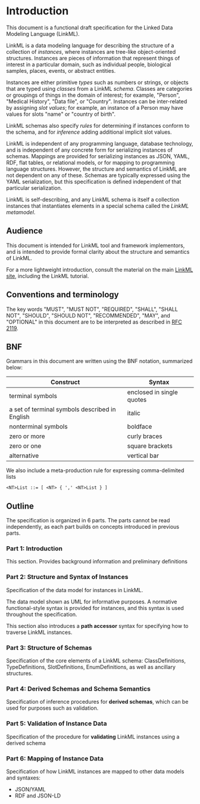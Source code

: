 # Introduction

This document is a functional draft specification for the Linked Data Modeling Language (LinkML).

LinkML is a data modeling language for describing the structure of a collection of *instances*, where instances are tree-like object-oriented structures. Instances are pieces of information that represent things of interest in a particular domain, such as individual people, biological samples, places, events, or abstract entities. 

Instances are either primitive *types* such as numbers or strings, or objects that are typed using *classes* from a LinkML *schema*. Classes are categories or groupings of things in the domain of interest; for example, "Person", "Medical History", "Data file", or "Country". Instances can be inter-related by assigning *slot values*; for example, an instance of a Person may have values for slots "name" or "country of birth".

LinkML schemas also specify *rules* for determining if instances conform to the schema, and for *inference* adding additional implicit slot values.

LinkML is independent of any programming language, database technology, and is independent of any concrete form for serializing instances of schemas. Mappings are provided for serializing instances as JSON, YAML, RDF, flat tables, or relational models, or for mapping to programming language structures. However, the structure and semantics of LinkML are not dependent on any of these. Schemas are typically expressed using the YAML serialization, but this specification is defined independent of that particular serialization.

LinkML is self-describing, and any LinkML schema is itself a collection instances that instantiates elements in a special schema called the *LinkML metamodel*.

## Audience

This document is intended for LinkML tool and framework implementors, and is intended to provide formal clarity about the structure and semantics of LinkML.

For a more lightweight introduction, consult the material on the main [LinkML site](https://linkml.io),
including the LinkML tutorial.

## Conventions and terminology

The key words "MUST", "MUST NOT", "REQUIRED", "SHALL", "SHALL NOT", "SHOULD", "SHOULD NOT", "RECOMMENDED", "MAY", and "OPTIONAL" in this document are to be interpreted as described in [RFC 2119](https://www.ietf.org/rfc/rfc2119.txt).

## BNF

Grammars in this document are written using the BNF notation, summarized below:

Construct | Syntax |
|---|---|
terminal symbols | enclosed in single quotes |
a set of terminal symbols described in English | italic |
nonterminal symbols | boldface |
zero or more | curly braces |
zero or one | square brackets |
alternative | vertical bar |

We also include a meta-production rule for expressing comma-delimited lists

```
<NT>List ::= [ <NT> { ',' <NT>List } ]
```

## Outline

The specification is organized in 6 parts. The parts cannot be read independently, as each part builds on
concepts introduced in previous parts.

### Part 1: Introduction

This section. Provides background information and preliminary definitions

### Part 2: Structure and Syntax of Instances

Specification of the data model for instances in LinkML.

The data model shown as UML for informative purposes. A normative functional-style syntax is provided for instances, and this syntax is used throughout the specification.

This section also introduces a **path accessor** syntax for specifying how to traverse LinkML instances.

### Part 3: Structure of Schemas

Specification of the core elements of a LinkML schema: ClassDefinitions, TypeDefinitions, SlotDefinitions, EnumDefinitions, as well as ancillary structures.

### Part 4: Derived Schemas and Schema Semantics

Specification of inference procedures for **derived schemas**, which can be used for purposes such as validation.

### Part 5: Validation of Instance Data

Specification of the procedure for **validating** LinkML instances using a derived schema

### Part 6: Mapping of Instance Data

Specification of how LinkML instances are mapped to other data models and syntaxes:

- JSON/YAML
- RDF and JSON-LD
